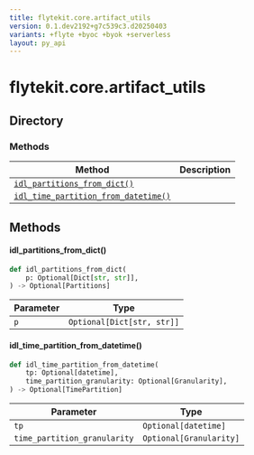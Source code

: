 ```yaml
---
title: flytekit.core.artifact_utils
version: 0.1.dev2192+g7c539c3.d20250403
variants: +flyte +byoc +byok +serverless
layout: py_api
---
```


# flytekit.core.artifact_utils

## Directory

### Methods

| Method | Description |
|-|-|
| [`idl_partitions_from_dict()`](#idl_partitions_from_dict) |  |
| [`idl_time_partition_from_datetime()`](#idl_time_partition_from_datetime) |  |


## Methods

#### idl_partitions_from_dict()

```python
def idl_partitions_from_dict(
    p: Optional[Dict[str, str]],
) -> Optional[Partitions]
```
| Parameter | Type |
|-|-|
| `p` | `Optional[Dict[str, str]]` |

#### idl_time_partition_from_datetime()

```python
def idl_time_partition_from_datetime(
    tp: Optional[datetime],
    time_partition_granularity: Optional[Granularity],
) -> Optional[TimePartition]
```
| Parameter | Type |
|-|-|
| `tp` | `Optional[datetime]` |
| `time_partition_granularity` | `Optional[Granularity]` |

